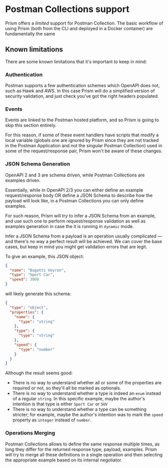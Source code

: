 # Postman Collections support

Prism offers a _limited_ support for Postman Collection. The basic workflow of using Prism (both from the CLI and deployed in a Docker container) are fundamentally the same

## Known limitations

There are some known limitations that it's important to keep in mind:

### Authentication

Postman supports a few authentication schemes which OpenAPI does not, such as Hawk and AWS. In this case Prism will do a simplified version of security validation, and just check you've got the right headers populated.

### Events

Events are linked to the Postman hosted platform, and so Prism is going to skip this section entirely.

For this reason, if some of these event handlers have scripts that modify a local variable (globals one are ignored by Prism since they are not tracked in the Postman Application and not the singular Postman Collection) used in some of the request/response pair, Prism won't be aware of these changes.

### JSON Schema Generation

OpenAPI 2 and 3 are schema driven, while Postman Collections are examples driven.

Essentially, while in OpenAPI 2/3 you can either define an example request/response body OR define a JSON Schema to describe how the payload will look like, in a Postman Collections you can only define examples.

For such reason, Prism will _try_ to infer a JSON Schema from an example, and use such one to perform request/response validation as well as examples generation in case the it is running in `dynamic` mode.

Infer a JSON Schema from a payload is an operation usually complicated — and there's no way a perfect result will be achieved. We can cover the base cases, but keep in mind you might get validation errors that are legit.

To give an example, this JSON object:

```json
{
  "name": "Bugatti Veyron",
  "type": "Sport Car",
  "speed": 3000
}
```

will likely generate this schema:

```json
{
  "type": "object",
  "properties": {
    "name": {
      "type": "string"
    },
    "type": {
      "type": "string"
    },
    "speed": {
      "type": "number"
    }
  }
}
```

Although the result seems good:

- There is no way to understand whether all or some of the properties are required or not, so they'll all be marked as optionals.
- There is no way to understand whether a type is indeed an `enum` instead of a regular `string`. In this specific example, maybe the author's intention is that type is either `Sport Car` or `SUV`
- There is no way to understand whether a type can be something stricter; for example, maybe the author's intention was to mark the `speed` property as `integer` instead of `number`.

### Operations Merging

Postman Collections allows to define the same response multiple times, as long they differ for the returned response type, payload, examples. Prism will try to merge all these definitions in a single operation and then selecting the appropriate example based on its internal negotiator.
